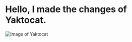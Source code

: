 # Hello, I made the changes of Yaktocat.
![Image of Yaktocat](https://octodex.github.com/images/yaktocat.png)
